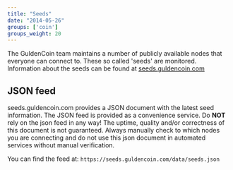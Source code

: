 ```yaml
---
title: "Seeds"
date: "2014-05-26"
groups: ['coin']
groups_weight: 20
---
```



The GuldenCoin team maintains a number of publicly available nodes that everyone can connect to.
These so called 'seeds' are monitored. Information about the seeds can be found at [seeds.guldencoin.com](https://seeds.guldencoin.com)

## JSON feed

seeds.guldencoin.com provides a JSON document with the latest seed information. The JSON feed is provided as a convenience service. Do **NOT** rely on the json feed in any way! The uptime, quality and/or correctness of this document is not guaranteed. Always manually check to which nodes you are connecting and do not use this json document in automated services without manual verification.

You can find the feed at: `https://seeds.guldencoin.com/data/seeds.json`

